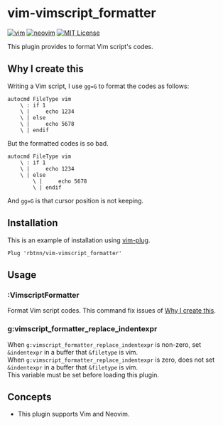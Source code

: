 
# vim-vimscript_formatter

[![vim](https://github.com/rbtnn/vim-vimscript_formatter/workflows/vim/badge.svg)](https://github.com/rbtnn/vim-vimscript_formatter/actions?query=workflow%3Avim)
[![neovim](https://github.com/rbtnn/vim-vimscript_formatter/workflows/neovim/badge.svg)](https://github.com/rbtnn/vim-vimscript_formatter/actions?query=workflow%3Aneovim)
[![MIT License](https://img.shields.io/badge/license-MIT-blue.svg)](LICENSE)

This plugin provides to format Vim script's codes.

## Why I create this

Writing a Vim script, I use `gg=G` to format the codes as follows:

```
autocmd FileType vim
    \ : if 1
    \ |     echo 1234
    \ | else
    \ |     echo 5678
    \ | endif
```

But the formatted codes is so bad.

```
autocmd FileType vim
    \ : if 1
    \ |     echo 1234
    \ | else
        \ |     echo 5678
        \ | endif
```

And `gg=G` is that cursor position is not keeping.

## Installation

This is an example of installation using [vim-plug](https://github.com/junegunn/vim-plug).

```
Plug 'rbtnn/vim-vimscript_formatter'
```

## Usage

### :VimscriptFormatter
Format Vim script codes. This command fix issues of [Why I create this](https://github.com/rbtnn/vim-vimscript_formatter#why-i-create-this).

### g:vimscript_formatter_replace_indentexpr
When `g:vimscript_formatter_replace_indentexpr` is non-zero, set `&indentexpr` in a buffer that `&filetype` is vim.  
When `g:vimscript_formatter_replace_indentexpr` is zero, does not set `&indentexpr` in a buffer that `&filetype` is vim.  
This variable must be set before loading this plugin.

## Concepts
* This plugin supports Vim and Neovim.

